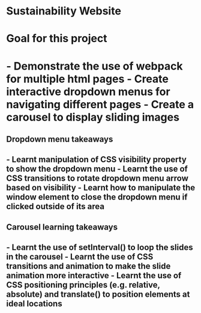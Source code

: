 # Sustainability Website

<h1>Goal for this project<h1>
- Demonstrate the use of webpack for multiple html pages
- Create interactive dropdown menus for navigating different pages
- Create a carousel to display sliding images

<h2>Dropdown menu takeaways<h2>
- Learnt manipulation of CSS visibility property to show the dropdown menu
- Learnt the use of CSS transitions to rotate dropdown menu arrow based on visibility
- Learnt how to manipulate the window element to close the dropdown menu if clicked outside of its area

<h2>Carousel learning takeaways<h2>
- Learnt the use of setInterval() to loop the slides in the carousel
- Learnt the use of CSS transitions and animation to make the slide animation more interactive
- Learnt the use of CSS positioning principles (e.g. relative, absolute) and translate() to position elements at ideal locations
